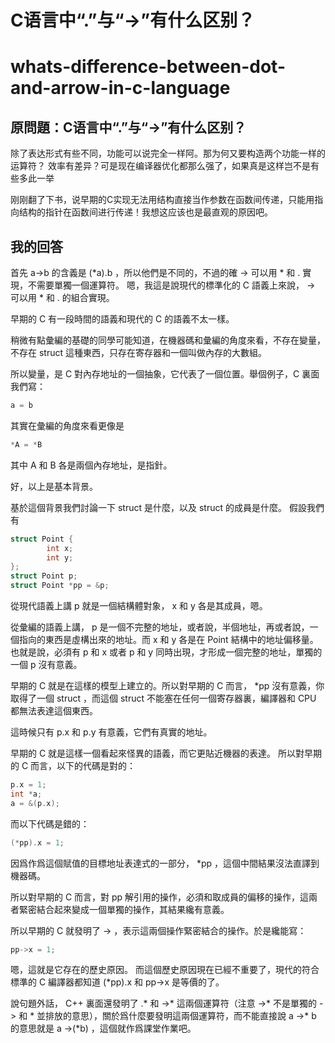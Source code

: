 # C语言中“.”与“->”有什么区别？
# whats-difference-between-dot-and-arrow-in-c-language

## 原問題：C语言中“.”与“->”有什么区别？

除了表达形式有些不同，功能可以说完全一样阿。那为何又要构造两个功能一样的运算符？ 效率有差异？可是现在编译器优化都那么强了，如果真是这样岂不是有些多此一举

刚刚翻了下书，说早期的C实现无法用结构直接当作参数在函数间传递，只能用指向结构的指针在函数间进行传递！我想这应该也是最直观的原因吧。

## 我的回答

首先 a->b 的含義是 (*a).b ，所以他們是不同的，不過的確 -> 可以用 * 和 . 實現，不需要單獨一個運算符。 嗯，我這是說現代的標準化的 C 語義上來說， -> 可以用 * 和 . 的組合實現。

早期的 C 有一段時間的語義和現代的 C 的語義不太一樣。

稍微有點彙編的基礎的同學可能知道，在機器碼和彙編的角度來看，不存在變量，不存在 struct 這種東西，只存在寄存器和一個叫做內存的大數組。

所以變量，是 C 對內存地址的一個抽象，它代表了一個位置。舉個例子，C 裏面我們寫：

```c
a = b
```

其實在彙編的角度來看更像是

```c
*A = *B
```

其中 A 和 B 各是兩個內存地址，是指針。

好，以上是基本背景。

基於這個背景我們討論一下 struct 是什麼，以及 struct 的成員是什麼。 假設我們有

```c
struct Point {
        int x;
        int y;
};
struct Point p;
struct Point *pp = &p;
```


從現代語義上講 p 就是一個結構體對象， x 和 y 各是其成員，嗯。

從彙編的語義上講， p 是一個不完整的地址，或者說，半個地址，再或者說，一個指向的東西是虛構出來的地址。而 x 和 y 各是在 Point 結構中的地址偏移量。也就是說，必須有 p 和 x 或者 p 和 y 同時出現，才形成一個完整的地址，單獨的一個 p 沒有意義。

早期的 C 就是在這樣的模型上建立的。所以對早期的 C 而言， *pp 沒有意義，你取得了一個 struct ，而這個 struct 不能塞在任何一個寄存器裏，編譯器和 CPU 都無法表達這個東西。

這時候只有 p.x 和 p.y 有意義，它們有真實的地址。

早期的 C 就是這樣一個看起來怪異的語義，而它更貼近機器的表達。 所以對早期的 C 而言，以下的代碼是對的：

```c
p.x = 1;
int *a;
a = &(p.x);
```


而以下代碼是錯的：

```c
(*pp).x = 1;
```


因爲作爲這個賦值的目標地址表達式的一部分， *pp ，這個中間結果沒法直譯到機器碼。

所以對早期的 C 而言，對 pp 解引用的操作，必須和取成員的偏移的操作，這兩者緊密結合起來變成一個單獨的操作，其結果纔有意義。

所以早期的 C 就發明了 -> ，表示這兩個操作緊密結合的操作。於是纔能寫：

```c
pp->x = 1;
```

嗯，這就是它存在的歷史原因。 而這個歷史原因現在已經不重要了，現代的符合標準的 C 編譯器都知道 (*pp).x 和 pp->x 是等價的了。

說句題外話， C++ 裏面還發明了 .* 和 ->* 這兩個運算符（注意 ->* 不是單獨的 -> 和 * 並排放的意思），關於爲什麼要發明這兩個運算符，而不能直接說 a ->* b 的意思就是 a ->(*b) ，這個就作爲課堂作業吧。